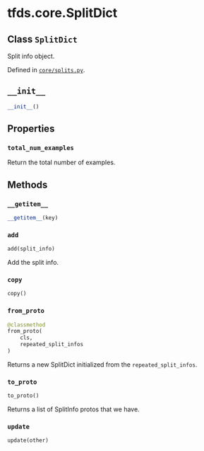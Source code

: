 <div itemscope itemtype="http://developers.google.com/ReferenceObject">
<meta itemprop="name" content="tfds.core.SplitDict" />
<meta itemprop="path" content="Stable" />
<meta itemprop="property" content="total_num_examples"/>
<meta itemprop="property" content="__getitem__"/>
<meta itemprop="property" content="__init__"/>
<meta itemprop="property" content="add"/>
<meta itemprop="property" content="copy"/>
<meta itemprop="property" content="from_proto"/>
<meta itemprop="property" content="to_proto"/>
<meta itemprop="property" content="update"/>
</div>

# tfds.core.SplitDict

## Class `SplitDict`

Split info object.

Defined in [`core/splits.py`](https://github.com/tensorflow/datasets/tree/master/tensorflow_datasets/core/splits.py).

<!-- Placeholder for "Used in" -->


<h2 id="__init__"><code>__init__</code></h2>

``` python
__init__()
```

## Properties

<h3 id="total_num_examples"><code>total_num_examples</code></h3>

Return the total number of examples.

## Methods

<h3 id="__getitem__"><code>__getitem__</code></h3>

``` python
__getitem__(key)
```

<h3 id="add"><code>add</code></h3>

``` python
add(split_info)
```

Add the split info.

<h3 id="copy"><code>copy</code></h3>

``` python
copy()
```

<h3 id="from_proto"><code>from_proto</code></h3>

``` python
@classmethod
from_proto(
    cls,
    repeated_split_infos
)
```

Returns a new SplitDict initialized from the `repeated_split_infos`.

<h3 id="to_proto"><code>to_proto</code></h3>

``` python
to_proto()
```

Returns a list of SplitInfo protos that we have.

<h3 id="update"><code>update</code></h3>

``` python
update(other)
```
